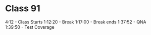 # Class 91

4:12 - Class Starts
1:12:20 - Break
1:17:00 -  Break ends
1:37:52 - QNA
1:39:50 - Test Coverage
